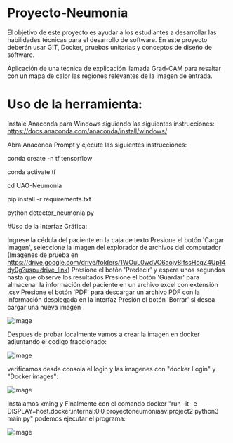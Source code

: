# Proyecto-Neumonia
El objetivo de este proyecto es ayudar a los estudiantes a desarrollar las habilidades técnicas para el desarrollo de software. En este proyecto deberán usar GIT, Docker, pruebas unitarias y conceptos de diseño de software.


Aplicación de una técnica de explicación llamada Grad-CAM para resaltar con un mapa de calor las regiones relevantes de la imagen de entrada.

# Uso de la herramienta:

Instale Anaconda para Windows siguiendo las siguientes instrucciones: https://docs.anaconda.com/anaconda/install/windows/

Abra Anaconda Prompt y ejecute las siguientes instrucciones:

conda create -n tf tensorflow

conda activate tf

cd UAO-Neumonia

pip install -r requirements.txt

python detector_neumonia.py

#Uso de la Interfaz Gráfica:

Ingrese la cédula del paciente en la caja de texto
Presione el botón 'Cargar Imagen', seleccione la imagen del explorador de archivos del computador (Imagenes de prueba en https://drive.google.com/drive/folders/1WOuL0wdVC6aojy8IfssHcqZ4Up14dy0g?usp=drive_link)
Presione el botón 'Predecir' y espere unos segundos hasta que observe los resultados
Presione el botón 'Guardar' para almacenar la información del paciente en un archivo excel con extensión .csv
Presione el botón 'PDF' para descargar un archivo PDF con la información desplegada en la interfaz
Presión el botón 'Borrar' si desea cargar una nueva imagen

![image](https://github.com/user-attachments/assets/abfcf76e-24fe-407e-b1fc-d11170d12a18)

Despues de probar localmente vamos a crear la imagen en docker adjuntando el codigo fraccionado:

![image](https://github.com/user-attachments/assets/d950a688-1874-4e85-9f4f-b3097c3ccf6d)

verificamos desde consola el login y las imagenes con "docker Login" y "Docker images":

![image](https://github.com/user-attachments/assets/5882ee39-3056-41bb-8342-0c766759ecda)

Instalamos xming y Finalmente con el comando docker "run -it  -e DISPLAY=host.docker.internal:0.0 proyectoneumoniaav:project2 python3 main.py" podemos ejecutar el programa: 

![image](https://github.com/user-attachments/assets/f72fc293-7d80-4631-8bf0-81c9803633be)



